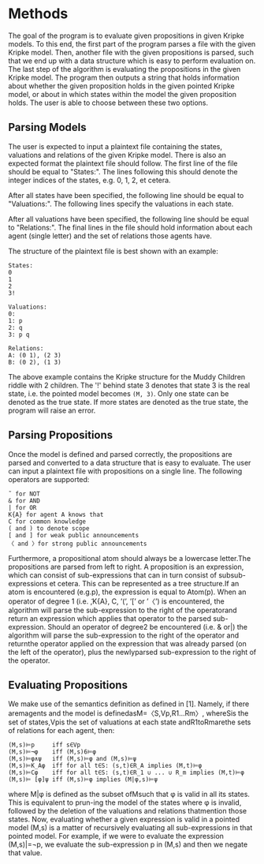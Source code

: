 # Methods

The goal of the program is to evaluate given propositions in given Kripke models. To this end, the first part of the program parses a file with the given Kripke model. Then, another file with the given propositions is parsed, such that we end up with a data structure which is easy to perform evaluation on. The last step of the algorithm is evaluating the propositions in the given Kripke model.
The program then outputs a string that holds information about whether the given proposition holds in the given pointed Kripke model, or about in which states within the model the given proposition holds. The user is able to choose between these two options.

## Parsing Models

The user is expected to input a plaintext file containing the states, valuations and relations of the given Kripke model. There is also an expected format the plaintext file should follow. The first line of the file should be equal to "States:". The lines following this should denote the integer indices of the states, e.g. 0, 1, 2, et cetera.

After all states have been specified, the following line should be equal to "Valuations:". The following lines specify the valuations in each state.

After all valuations have been specified, the following line should be equal to "Relations:". The final lines in the file should hold information about each agent (single letter) and the set of relations those agents have.

The structure of the plaintext file is best shown with an example:
```plain
States:
0
1
2
3!

Valuations:
0:
1: p
2: q
3: p q

Relations:
A: (0 1), (2 3)
B: (0 2), (1 3)
```

The above example contains the Kripke structure for the Muddy Children riddle with 2 children. The '!' behind state 3 denotes that state 3 is the real state, i.e. the pointed model becomes `(M, 3)`. Only one state can be denoted as the true state. If more states are denoted as the true state, the program will raise an error.

## Parsing Propositions

Once the model is defined and parsed correctly, the propositions are parsed and converted to a data structure that is easy to evaluate. The user can input a plaintext file with propositions on a single line. The following operators are supported:

```plain
̃  for NOT
& for AND
| for OR
K{A} for agent A knows that
C for common knowledge
( and ) to denote scope
[ and ] for weak public announcements
〈 and 〉for strong public announcements
```

Furthermore, a propositional atom should always be a lowercase letter.The propositions are parsed from left to right.  A proposition is an expression,  which can consist of sub-expressions that can in turn consist of subsub-expressions et cetera.  This can be represented as a tree structure.If an atom is encountered (e.g.p), the expression is equal to Atom(p).  When an operator of degree 1 (i.e.   ̃,K{A}, C, ’(’, ’[’ or ’〈’) is encountered, the algorithm will parse the sub-expression to the right of the operatorand return an expression which applies that operator to the parsed sub-expression.  Should an operator of degree2 be encountered (i.e.  & or|) the algorithm will parse the sub-expression to the right of the operator and returnthe operator applied on the expression that was already parsed (on the left of the operator), plus the newlyparsed sub-expression to the right of the operator.

## Evaluating Propositions

We make use of the semantics definition as defined in [1].  Namely, if there aremagents and the model is definedasM=〈S,Vp,R1...Rm〉, whereSis the set of states,Vpis the set of valuations at each state andR1toRmarethe sets of relations for each agent, then:

```plain
(M,s)⊨p	    iff s∈Vp
(M,s)⊨¬φ	iff	(M,s)6⊨φ
(M,s)⊨φ∧ψ	iff	(M,s)⊨φ and (M,s)⊨ψ
(M,s)⊨K_Aφ	iff for all t∈S: (s,t)∈R_A implies (M,t)⊨φ
(M,s)⊨Cφ	iff	for all t∈S: (s,t)∈R_1 ∪ ... ∪ R_m implies (M,t)⊨φ
(M,s)⊨ [φ]ψ	iff	(M,s)⊨φ implies (M|φ,s)⊨ψ
```

where M|φ is  defined  as  the  subset  ofMsuch  that φ is  valid  in  all  its  states.   This  is  equivalent  to  prun-ing  the  model  of  the  states  where φ is  invalid,  followed  by  the  deletion  of  the  valuations  and  relations  thatmention those states. Now,  evaluating  whether  a  given  expression  is  valid  in  a  pointed  model  (M,s)  is  a  matter  of  recursively evaluating  all  sub-expressions  in  that  pointed  model.   For  example,  if  we  were  to  evaluate  the  expression (M,s)|=¬p, we evaluate the sub-expression p in (M,s) and then we negate that value.

























